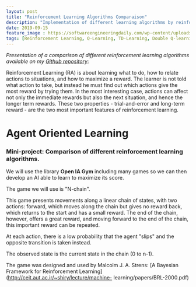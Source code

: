 ```yaml
---
layout: post
title: "Reinforcement Learning Algorithms Comparaison"
description: "Implementation of different learning algorithms by reinforcement"
date: 2019-09-15
feature_image : https://softwareengineeringdaily.com/wp-content/uploads/2018/06/OpenAI.png
tags: [Reinforcement Learning, Q-Learning, TD-Learning, Double Q-learning, Keras, Open IA Gym]
---
```


*Presentation of a comparison of different reinforcement learning algorithms available on my [Github repository](https://github.com/mbenhamd/reinforcement-learning-benchs)*:

Reinforcement Learning (RA) is about learning what to do, how to relate actions to situations, and how to maximize a reward. The learner is not told what action to take, but instead he must find out which actions give the most reward by trying them. In the most interesting case, actions can affect not only the immediate rewards but also the next situation, and hence the longer term rewards. These two properties - trial-and-error and long-term reward - are the two most important features of reinforcement learning.

<!--more-->

# Agent Oriented Learning
### Mini-project: Comparison of different reinforcement learning algorithms.

We will use the library **Open IA Gym** including many games so we can then develop an AI able to learn to maximize its score.

The game we will use is "N-chain".

This game presents movements along a linear chain of states, with two actions:
forward, which moves along the chain but gives no reward back, which returns to the
start and has a small reward.
The end of the chain, however, offers a great reward, and moving forward to the end of the chain, this important reward can be repeated.

At each action, there is a low probability that the agent "slips" and the opposite transition is taken instead.

The observed state is the current state in the chain (0 to n-1).

The game was designed and used by Malcolm J. A. Strens: [A Bayesian Framework
for Reinforcement Learning](http://ceit.aut.ac.ir/~shiry/lecture/machine-
learning/papers/BRL-2000.pdf)